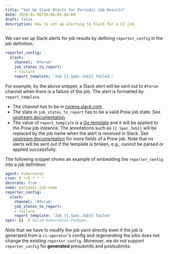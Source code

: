 ```yaml
---
title: "Set Up Slack Alerts for Periodic Job Results"
date: 2020-01-06T10:08:01-04:00
draft: false
description: How to set up alerting to Slack for a CI job.
---
```


We can set up Slack alerts for job results by defining `reporter_config` in the job definition.

```yaml
reporter_config:
  slack:
    channel: '#forum'
    job_states_to_report:
    - failure
    report_template: 'Job {{.Spec.Job}} failed.'
```

For example, by the above snippet, a Slack alert will be sent out to `#forum` channel when there is a failure of the job. The alert is formatted by `report_template`.

* The channel has to be in [coreos.slack.com](https://coreos.slack.com/).
* The state in `job_states_to_report` has to be a valid Prow job state. See [upstream documentation](https://godoc.org/k8s.io/test-infra/prow/apis/prowjobs/v1#ProwJobState).
* The value of `report_template` is a [Go template](https://golang.org/pkg/text/template/) and it will be applied to the Prow job instance. The annotations such as `{{.Spec.Job}}` will be replaced by the job name when the alert is received in Slack. See [upstream documentation](https://godoc.org/k8s.io/test-infra/prow/apis/prowjobs/v1#ProwJob) for more fields of a Prow job. Note that no alerts will be sent out if the template is broken, e.g., cannot be parsed or applied successfully.

The following snippet shows an example of embedding the `reporter_config` into a job definition:

```yaml
agent: kubernetes
cron: 0 */6 * * *
decorate: true
name: periodic-job-name
reporter_config:
  slack:
    channel: '#forum'
    job_states_to_report:
    - failure
    report_template: 'Job {{.Spec.Job}} failed'
spec: {}  # Valid Kubernetes PodSpec.
```

_Note_ that we have to modify the job yaml directly even if the job is generated from a `ci-operator`'s config and regenerating the jobs does not change the existing `reporter_config`. Moreover, we do not support `reporter_config` for **generated** presubmits and postsubmits.
